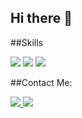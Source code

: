 ## Hi there 👋

##Skills
<p align="left">
  <img src="https://img.icons8.com/color/48/000000/java-coffee-cup-logo.png"/>
  <img src="https://img.icons8.com/color/48/000000/html-5--v1.png"/>
  <img src="https://img.icons8.com/color/48/000000/css3.png"/>
</p>

##Contact Me:
<p align="left">
  <a href="https://www.linkedin.com/in/your-profile">
    <img src="https://img.icons8.com/color/48/000000/linkedin.png"/>
  </a>
  <a href="nayelibueso50@gmail.com">
    <img src="https://img.icons8.com/color/48/000000/gmail.png"/>
  </a>
</p>



<!--
**nayelibueso/nayelibueso** is a ✨ _special_ ✨ repository because its `README.md` (this file) appears on your GitHub profile.

Here are some ideas to get you started:

- 🔭 I’m currently working on ...
- 🌱 I’m currently learning ...
- 👯 I’m looking to collaborate on ...
- 🤔 I’m looking for help with ...
- 💬 Ask me about ...
- 📫 How to reach me: ...
- 😄 Pronouns: ...
- ⚡ Fun fact: ...
-->
